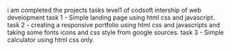 i am completed the projects tasks level1 of codsoft intership of web development
task 1 - Simple landing page using html  css and javascript.
task 2 - creating a responsive portfolio using html css and javascripts and taking some fonts icons and css style from google sources.
task 3 - Simple calculator using html css only.

